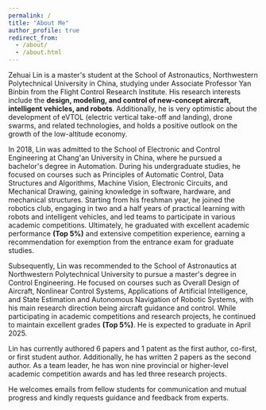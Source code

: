 ```yaml
---
permalink: /
title: "About Me"
author_profile: true
redirect_from: 
  - /about/
  - /about.html
---
```


Zehuai Lin is a master's student at the School of Astronautics, Northwestern Polytechnical University in China, studying under Associate Professor Yan Binbin from the Flight Control Research Institute. His research interests include the **design, modeling, and control of new-concept aircraft, intelligent vehicles, and robots**. Additionally, he is very optimistic about the development of eVTOL (electric vertical take-off and landing), drone swarms, and related technologies, and holds a positive outlook on the growth of the low-altitude economy.

In 2018, Lin was admitted to the School of Electronic and Control Engineering at Chang'an University in China, where he pursued a bachelor's degree in Automation. During his undergraduate studies, he focused on courses such as Principles of Automatic Control, Data Structures and Algorithms, Machine Vision, Electronic Circuits, and Mechanical Drawing, gaining knowledge in software, hardware, and mechanical structures. Starting from his freshman year, he joined the robotics club, engaging in two and a half years of practical learning with robots and intelligent vehicles, and led teams to participate in various academic competitions. Ultimately, he graduated with excellent academic performance **(Top 5%)** and extensive competition experience, earning a recommendation for exemption from the entrance exam for graduate studies.

Subsequently, Lin was recommended to the School of Astronautics at Northwestern Polytechnical University to pursue a master's degree in Control Engineering. He focused on courses such as Overall Design of Aircraft, Nonlinear Control Systems, Applications of Artificial Intelligence, and State Estimation and Autonomous Navigation of Robotic Systems, with his main research direction being aircraft guidance and control. While participating in academic competitions and research projects, he continued to maintain excellent grades **(Top 5%)**. He is expected to graduate in April 2025.

Lin has currently authored 6 papers and 1 patent as the first author, co-first, or first student author. Additionally, he has written 2 papers as the second author. As a team leader, he has won nine provincial or higher-level academic competition awards and has led three research projects.

He welcomes emails from fellow students for communication and mutual progress and kindly requests guidance and feedback from experts.


